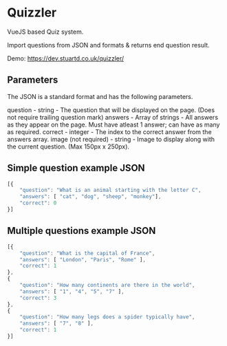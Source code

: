 # Quizzler
VueJS based Quiz system.

Import questions from JSON and formats & returns end question result.

Demo: https://dev.stuartd.co.uk/quizzler/

## Parameters

The JSON is a standard format and has the following parameters.

question - string - The question that will be displayed on the page. (Does not require trailing question mark)
answers - Array of strings - All answers as they appear on the page. Must have atleast 1 answer; can have as many as required.
correct - integer - The index to the correct answer from the answers array.
image (not required) - string - Image to display along with the current question. (Max 150px x 250px).

## Simple question example JSON
```javascript
[{
	"question": "What is an animal starting with the letter C",
	"answers": [ "cat", "dog", "sheep", "monkey"],
	"correct": 0
}]

```

## Multiple questions example JSON

```javascript
[{
	"question": "What is the capital of France",
	"answers": [ "London", "Paris", "Rome" ],
	"correct": 1
},
{
	"question": "How many continents are there in the world",
	"answers": [ "1", "4", "5", "7" ],
	"correct": 3
},
{
	"question": "How many legs does a spider typically have",
	"answers": [ "7", "8" ],
	"correct": 1
}]

```